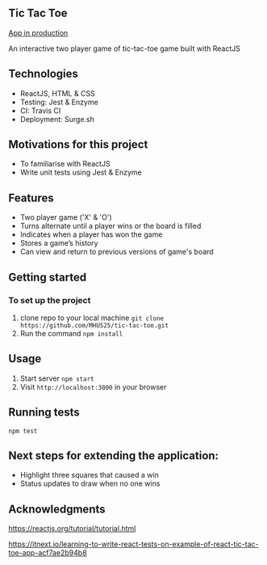 ## Tic Tac Toe

[App in production](http://tic-tac-toe-mhus25.surge.sh/)

An interactive two player game of tic-tac-toe game built with ReactJS

## Technologies

* ReactJS, HTML & CSS
* Testing: Jest & Enzyme
* CI: Travis CI
* Deployment: Surge.sh

## Motivations for this project

* To familiarise with ReactJS
* Write unit tests using Jest & Enzyme


## Features

* Two player game ('X' & 'O')
* Turns alternate until a player wins or the board is filled
* Indicates when a player has won the game
* Stores a game’s history
* Can view and return to previous versions of game's board


## Getting started

### To set up the project

1. clone repo to your local machine `git clone https://github.com/MHUS25/tic-tac-toe.git`
2. Run the command `npm install`

## Usage

1. Start server `npm start`
2. Visit `http://localhost:3000` in your browser

## Running tests

`npm test`


## Next steps for extending the application:

* Highlight three squares that caused a win
* Status updates to draw when no one wins

## Acknowledgments

https://reactjs.org/tutorial/tutorial.html

https://itnext.io/learning-to-write-react-tests-on-example-of-react-tic-tac-toe-app-acf7ae2b94b8
